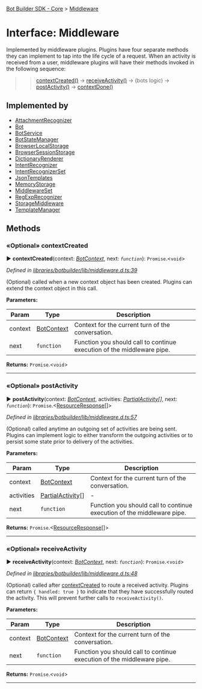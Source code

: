 [Bot Builder SDK - Core](../README.md) > [Middleware](../interfaces/botbuilder.middleware.md)



# Interface: Middleware


Implemented by middleware plugins. Plugins have four separate methods they can implement to tap into the life cycle of a request. When an activity is received from a user, middleware plugins will have their methods invoked in the following sequence:

> > [contextCreated()](#contextcreated) -> [receiveActivity()](#receiveactivity) -> (bots logic) -> [postActivity()](#postactivity) -> [contextDone()](#contextdone)

## Implemented by

* [AttachmentRecognizer](../classes/botbuilder.attachmentrecognizer.md)
* [Bot](../classes/botbuilder.bot.md)
* [BotService](../classes/botbuilder.botservice.md)
* [BotStateManager](../classes/botbuilder.botstatemanager.md)
* [BrowserLocalStorage](../classes/botbuilder.browserlocalstorage.md)
* [BrowserSessionStorage](../classes/botbuilder.browsersessionstorage.md)
* [DictionaryRenderer](../classes/botbuilder.dictionaryrenderer.md)
* [IntentRecognizer](../classes/botbuilder.intentrecognizer.md)
* [IntentRecognizerSet](../classes/botbuilder.intentrecognizerset.md)
* [JsonTemplates](../classes/botbuilder.jsontemplates.md)
* [MemoryStorage](../classes/botbuilder.memorystorage.md)
* [MiddlewareSet](../classes/botbuilder.middlewareset.md)
* [RegExpRecognizer](../classes/botbuilder.regexprecognizer.md)
* [StorageMiddleware](../classes/botbuilder.storagemiddleware.md)
* [TemplateManager](../classes/botbuilder.templatemanager.md)


## Methods
<a id="contextcreated"></a>

### «Optional» contextCreated

► **contextCreated**(context: *[BotContext](botbuilder.__global.botcontext.md)*, next: *`function`*): `Promise`.<`void`>



*Defined in [libraries/botbuilder/lib/middleware.d.ts:39](https://github.com/Microsoft/botbuilder-js/blob/0b16877/libraries/botbuilder/lib/middleware.d.ts#L39)*



(Optional) called when a new context object has been created. Plugins can extend the context object in this call.


**Parameters:**

| Param | Type | Description |
| ------ | ------ | ------ |
| context | [BotContext](botbuilder.__global.botcontext.md)   |  Context for the current turn of the conversation. |
| next | `function`   |  Function you should call to continue execution of the middleware pipe. |





**Returns:** `Promise`.<`void`>





___

<a id="postactivity"></a>

### «Optional» postActivity

► **postActivity**(context: *[BotContext](botbuilder.__global.botcontext.md)*, activities: *[Partial]()[Activity](botbuilder.activity.md)[]*, next: *`function`*): `Promise`.<[ResourceResponse](botbuilder.resourceresponse.md)[]>



*Defined in [libraries/botbuilder/lib/middleware.d.ts:57](https://github.com/Microsoft/botbuilder-js/blob/0b16877/libraries/botbuilder/lib/middleware.d.ts#L57)*



(Optional) called anytime an outgoing set of activities are being sent. Plugins can implement logic to either transform the outgoing activities or to persist some state prior to delivery of the activities.


**Parameters:**

| Param | Type | Description |
| ------ | ------ | ------ |
| context | [BotContext](botbuilder.__global.botcontext.md)   |  Context for the current turn of the conversation. |
| activities | [Partial]()[Activity](botbuilder.activity.md)[]   |  - |
| next | `function`   |  Function you should call to continue execution of the middleware pipe. |





**Returns:** `Promise`.<[ResourceResponse](botbuilder.resourceresponse.md)[]>





___

<a id="receiveactivity"></a>

### «Optional» receiveActivity

► **receiveActivity**(context: *[BotContext](botbuilder.__global.botcontext.md)*, next: *`function`*): `Promise`.<`void`>



*Defined in [libraries/botbuilder/lib/middleware.d.ts:48](https://github.com/Microsoft/botbuilder-js/blob/0b16877/libraries/botbuilder/lib/middleware.d.ts#L48)*



(Optional) called after [contextCreated](#contextCreated) to route a received activity. Plugins can return `{ handled: true }` to indicate that they have successfully routed the activity. This will prevent further calls to `receiveActivity()`.


**Parameters:**

| Param | Type | Description |
| ------ | ------ | ------ |
| context | [BotContext](botbuilder.__global.botcontext.md)   |  Context for the current turn of the conversation. |
| next | `function`   |  Function you should call to continue execution of the middleware pipe. |





**Returns:** `Promise`.<`void`>





___


